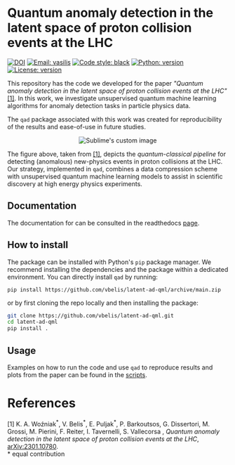 # Quantum anomaly detection in the latent space of proton collision events at the LHC

[![DOI](https://zenodo.org/badge/494404586.svg)](https://zenodo.org/badge/latestdoi/494404586)
[![Email: vasilis](https://img.shields.io/badge/email-vasileios.belis%40cern.ch-blue?style=flat-square&logo=minutemailer)](mailto:vasileios.belis@cern.ch)
[![Code style: black](https://img.shields.io/badge/code%20style-black-black?style=flat-square&logo=black)](https://github.com/psf/black)
[![Python: version](https://img.shields.io/badge/python-3.8-blue?style=flat-square&logo=python)](https://www.python.org/downloads/)
[![License: version](https://img.shields.io/badge/license-MIT-purple?style=flat-square)](https://github.com/QML-HEP/ae_qml/blob/main/LICENSE)

This repository has the code we developed for the paper _"Quantum anomaly detection in the latent space of proton collision events at the LHC"_ [[1]](https://arxiv.org/abs/2301.10780). In this work, we investigate unsupervised quantum machine learning algorithms for anomaly detection tasks in particle physics data. 

The `qad` package associated with this work was created for reproducibility of the results and ease-of-use in future studies.
<p align="center">
<img src="https://github.com/vbelis/latent-ad-qml/blob/docs-reformat/docs/Pipeline_QML.png?raw=true" alt="Sublime's custom image"/>
</p>

The figure above, taken from [[1]](https://arxiv.org/abs/2301.10780), depicts the _quantum\-classical pipeline_ for detecting (anomalous) new-physics events in proton collisions at the LHC. Our strategy, implemented in `qad`, combines a data compression scheme with unsupervised quantum machine learning models to assist in scientific discovery at high energy physics experiments.

## Documentation 
The documentation for can be consulted in the readthedocs [page](https://latent-ad-qml.readthedocs.io/en/latest/).
## How to install
The package can be installed with Python's `pip` package manager. We recommend installing the dependencies and the package within a dedicated environment. 
You can directly install `qad` by running:

```
pip install https://github.com/vbelis/latent-ad-qml/archive/main.zip
```
or by first cloning the repo locally and then installing the package:
```bash
git clone https://github.com/vbelis/latent-ad-qml.git
cd latent-ad-qml
pip install .
```

## Usage
Examples on how to run the code and use `qad` to reproduce results and plots from the paper can be found in the [scripts](https://github.com/vbelis/latent-ad-qml/tree/main/scripts).


# References
[1] K. A. Woźniak<sup>\*</sup>, V. Belis<sup>\*</sup>, E. Puljak<sup>\*</sup>, P. Barkoutsos, G. Dissertori, M. Grossi, M. Pierini, F. Reiter, I. Tavernelli, S. Vallecorsa , _Quantum anomaly detection in the latent space of proton collision events at the LHC_, [arXiv:2301.10780](https://arxiv.org/abs/2301.10780). <br>
\* equal contribution
